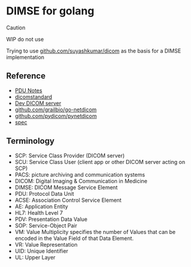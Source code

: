 # DIMSE for golang

>[!CAUTION]
> WIP do not use

Trying to use [github.com/suyashkumar/dicom](http://github.com/suyashkumar/dicom)
as the basis for a DIMSE implementation

## Reference
- [PDU Notes](./docs/pdu.md)
- [dicomstandard](https://www.dicomstandard.org/standards/view/message-exchange)
- [Dev DICOM server](https://dicomserver.co.uk/logs/)
- [github.com/grailbio/go-netdicom](https://github.com/grailbio/go-netdicom)
- [github.com/pydicom/pynetdicom](https://github.com/pydicom/pynetdicom/blob/main/pynetdicom/association.py)
- [spec](https://dicom.nema.org/medical/dicom/current/output/chtml/part08/PS3.8.html)

## Terminology
- SCP: Service Class Provider (DICOM server)
- SCU: Service Class User     (client app or other DICOM server acting on SCP)
- PACS: picture archiving and communication systems
- DICOM: Digital Imaging & Communication in Medicine
- DIMSE: DICOM Message Service Element
- PDU: Protocol Data Unit
- ACSE: Association Control Service Element
- AE: Application Entity
- HL7: Health Level 7
- PDV: Presentation Data Value
- SOP: Service-Object Pair
- VM: Value Multiplicity specifies the number of Values that can be encoded in the Value Field of that Data Element.
- VR: Value Representation
- UID: Unique Identifier
- UL: Upper Layer
